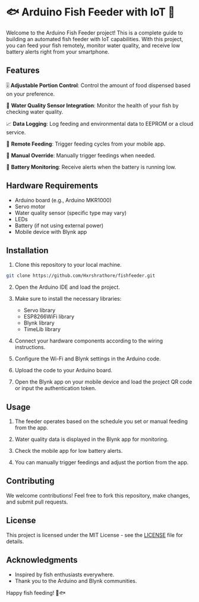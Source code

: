 # 🐟 Arduino Fish Feeder with IoT 🤖

Welcome to the Arduino Fish Feeder project! This is a complete guide to building an automated fish feeder with IoT capabilities. With this project, you can feed your fish remotely, monitor water quality, and receive low battery alerts right from your smartphone.

## Features

🎚️ **Adjustable Portion Control**: Control the amount of food dispensed based on your preference.

🌊 **Water Quality Sensor Integration**: Monitor the health of your fish by checking water quality.

📈 **Data Logging**: Log feeding and environmental data to EEPROM or a cloud service.

📲 **Remote Feeding**: Trigger feeding cycles from your mobile app.

🔌 **Manual Override**: Manually trigger feedings when needed.

🔋 **Battery Monitoring**: Receive alerts when the battery is running low.

## Hardware Requirements

- Arduino board (e.g., Arduino MKR1000)
- Servo motor
- Water quality sensor (specific type may vary)
- LEDs
- Battery (if not using external power)
- Mobile device with Blynk app

## Installation

1. Clone this repository to your local machine.

```bash
git clone https://github.com/Hxrshrathore/fishfeeder.git
```

2. Open the Arduino IDE and load the project.

3. Make sure to install the necessary libraries:

   - Servo library
   - ESP8266WiFi library
   - Blynk library
   - TimeLib library

4. Connect your hardware components according to the wiring instructions.

5. Configure the Wi-Fi and Blynk settings in the Arduino code.

6. Upload the code to your Arduino board.

7. Open the Blynk app on your mobile device and load the project QR code or input the authentication token.

## Usage

1. The feeder operates based on the schedule you set or manual feeding from the app.

2. Water quality data is displayed in the Blynk app for monitoring.

3. Check the mobile app for low battery alerts.

4. You can manually trigger feedings and adjust the portion from the app.

## Contributing

We welcome contributions! Feel free to fork this repository, make changes, and submit pull requests.

## License

This project is licensed under the MIT License - see the [LICENSE](LICENSE) file for details.

## Acknowledgments

- Inspired by fish enthusiasts everywhere.
- Thank you to the Arduino and Blynk communities.

Happy fish feeding! 🐠🐟
